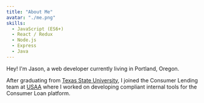 ```yaml
---
title: "About Me"
avatar: "./me.png"
skills:
  - JavaScript (ES6+)
  - React / Redux
  - Node.js
  - Express
  - Java
---
```


Hey! I'm Jason, a web developer currently living in Portland, Oregon.

After graduating from [Texas State University](https://cs.txstate.edu/), I joined the Consumer Lending team at [USAA](https://www.usaa.com/) where I worked on developing compliant internal tools for the Consumer Loan platform.
